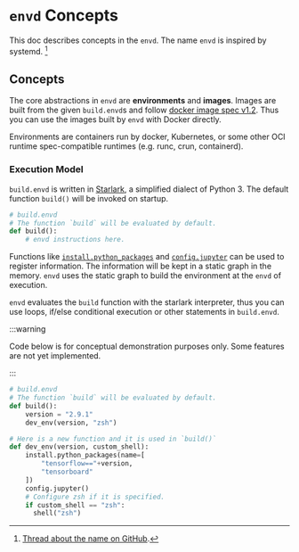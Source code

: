 # `envd` Concepts

This doc describes concepts in the `envd`. The name `envd` is inspired by systemd. [^1]

[^1]: [Thread about the name on GitHub](https://github.com/tensorchord/envd/issues/2#issuecomment-1119175904).

## Concepts

The core abstractions in `envd` are **environments** and **images**. Images are built from the given `build.envd`s and follow [docker image spec v1.2](https://github.com/moby/moby/blob/master/image/spec/v1.2.md). Thus you can use the images built by `envd` with Docker directly.

Environments are containers run by docker, Kubernetes, or some other OCI runtime spec-compatible runtimes (e.g. runc, crun, containerd).

### Execution Model

`build.envd` is written in [Starlark](https://github.com/bazelbuild/starlark), a simplified dialect of Python 3. The default function `build()` will be invoked on startup.

```python
# build.envd
# The function `build` will be evaluated by default.
def build():
    # envd instructions here.
```

Functions like [`install.python_packages`](/api/starlark/install#python_packages) and [`config.jupyter`](/api/starlark/config#jupyter) can be used to register information. The information will be kept in a static graph in the memory. `envd` uses the static graph to build the environment at the `envd` of execution.

`envd` evaluates the `build` function with the starlark interpreter, thus you can use loops, if/else conditional execution or other statements in `build.envd`.

:::warning

Code below is for conceptual demonstration purposes only. Some features are not yet implemented.

:::


```python
# build.envd
# The function `build` will be evaluated by default.
def build():
    version = "2.9.1"
    dev_env(version, "zsh")

# Here is a new function and it is used in `build()`
def dev_env(version, custom_shell):
    install.python_packages(name=[
        "tensorflow=="+version,
        "tensorboard"
    ])
    config.jupyter()
    # Configure zsh if it is specified.
    if custom_shell == "zsh":
      shell("zsh")
```
